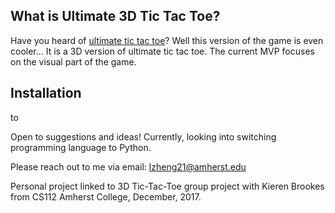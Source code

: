 ## What is Ultimate 3D Tic Tac Toe?

Have you heard of [ultimate tic tac toe](https://en.wikipedia.org/wiki/Ultimate_tic-tac-toe)? Well this version of the game is even cooler... It is a 3D version of ultimate tic tac toe. The current MVP focuses on the visual part of the game.

## Installation

to 

Open to suggestions and ideas! Currently, looking into switching programming language to Python.

Please reach out to me via email: lzheng21@amherst.edu

Personal project linked to 3D Tic-Tac-Toe group project with Kieren Brookes from CS112 Amherst College, December, 2017. 
